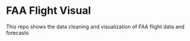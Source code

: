 # FAA Flight Visual
 This repo shows the data cleaning and visualization of FAA flight data and forecasts
